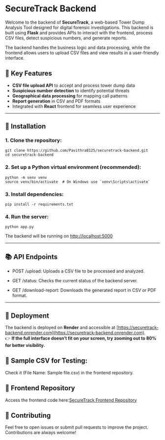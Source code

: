# SecureTrack Backend

Welcome to the backend of **SecureTrack**, a web-based Tower Dump Analysis Tool designed for digital forensic investigations. This backend is built using **Flask** and provides APIs to interact with the frontend, process CSV files, detect suspicious numbers, and generate reports.

The backend handles the business logic and data processing, while the frontend allows users to upload CSV files and view results in a user-friendly interface.

## 🌟 Key Features

- **CSV file upload API** to accept and process tower dump data
- **Suspicious number detection** to identify potential threats
- **Geographical data processing** for mapping call patterns
- **Report generation** in CSV and PDF formats
- Integrated with **React** frontend for seamless user experience

---

## 🔧 Installation

### 1. Clone the repository:

    git clone https://github.com/Pavithra8125/securetrack-backend.git
    cd securetrack-backend

### 2. Set up a Python virtual environment (recommended):
  
    python -m venv venv
    source venv/bin/activate  # On Windows use `venv\Scripts\activate`
    
### 3. Install dependencies:

    pip install -r requirements.txt

### 4. Run the server:
  
    python app.py

The backend will be running on [http://localhost:5000](http://localhost:5000)

---

## 📚 API Endpoints

-  POST /upload: Uploads a CSV file to be processed and analyzed.

-  GET /status: Checks the current status of the backend server.

-  GET /download-report: Downloads the generated report in CSV or PDF format.

---
## 🚀 Deployment

The backend is deployed on **Render** and accessible at [https://securetrack-backend.onrender.com](https://securetrack-backend.onrender.com).  
👉 **If the full interface doesn’t fit on your screen, try zooming out to 80% for better visibility.**

## 📝 Sample CSV for Testing:
Check it (File Name: Sample file.csv) in the frontend repository.

## 🔗 Frontend Repository
Access the frontend code here:[SecureTrack Frontend Repository](github.com/Pavithra8125/securetrack-frontend)

## 🤝 Contributing

Feel free to open issues or submit pull requests to improve the project.
Contributions are always welcome!

